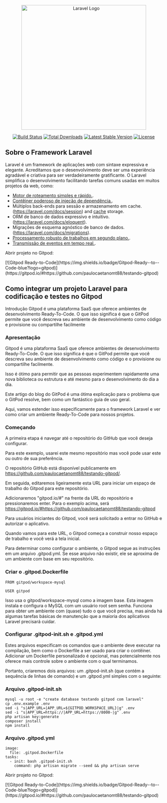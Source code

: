 <p align="center"><a href="https://laravel.com" target="_blank"><img src="https://raw.githubusercontent.com/laravel/art/master/logo-lockup/5%20SVG/2%20CMYK/1%20Full%20Color/laravel-logolockup-cmyk-red.svg" width="400" alt="Laravel Logo"></a></p>

<p align="center">
<a href="https://travis-ci.org/laravel/framework"><img src="https://travis-ci.org/laravel/framework.svg" alt="Build Status"></a>
<a href="https://packagist.org/packages/laravel/framework"><img src="https://img.shields.io/packagist/dt/laravel/framework" alt="Total Downloads"></a>
<a href="https://packagist.org/packages/laravel/framework"><img src="https://img.shields.io/packagist/v/laravel/framework" alt="Latest Stable Version"></a>
<a href="https://packagist.org/packages/laravel/framework"><img src="https://img.shields.io/packagist/l/laravel/framework" alt="License"></a>
</p>

## Sobre o Framework Laravel

Laravel é um framework de aplicações web com sintaxe expressiva e elegante. Acreditamos que o desenvolvimento deve ser uma experiência agradável e criativa para ser verdadeiramente gratificante. O Laravel simplifica o desenvolvimento facilitando tarefas comuns usadas em muitos projetos da web, como:

- [Motor de roteamento simples e rápido.](https://laravel.com/docs/routing).
- [Contêiner poderoso de injeção de dependência.](https://laravel.com/docs/container).
- Múltiplos back-ends para sessão e armazenamento em cache. (https://laravel.com/docs/session) and [cache](https://laravel.com/docs/cache) storage.
- ORM de banco de dados expressivo e intuitivo.(https://laravel.com/docs/eloquent).
- Migrações de esquema agnóstico de banco de dados.(https://laravel.com/docs/migrations).
- [Processamento robusto de trabalhos em segundo plano.](https://laravel.com/docs/queues).
- [Transmissão de eventos em tempo real.](https://laravel.com/docs/broadcasting).

<p>Abrir projeto no Gitpod: </p>
[![Gitpod Ready-to-Code](https://img.shields.io/badge/Gitpod-Ready--to--Code-blue?logo=gitpod)](https://gitpod.io/#https://github.com/paulocaetanomt88/testando-gitpod) 


## Como integrar um projeto Laravel para codificação e testes no Gitpod
Introdução Gitpod é uma plataforma SaaS que oferece ambientes de desenvolvimento Ready-To-Code. O que isso significa é que o GitPod permite que você descreva seu ambiente de desenvolvimento como código e provisione ou compartilhe facilmente


### Apresentação
Gitpod é uma plataforma SaaS que oferece ambientes de desenvolvimento Ready-To-Code. O que isso significa é que o GitPod permite que você descreva seu ambiente de desenvolvimento como código e o provisione ou compartilhe facilmente.

Isso é ótimo para permitir que as pessoas experimentem rapidamente uma nova biblioteca ou estrutura e até mesmo para o desenvolvimento do dia a dia.

Este artigo do blog do GitPod é uma ótima explicação para o problema que o GitPod resolve, bem como um fantástico guia de uso geral.

Aqui, vamos estender isso especificamente para o framework Laravel e ver como criar um ambiente Ready-To-Code para nossos projetos.

### Começando
A primeira etapa é navegar até o repositório do GitHub que você deseja configurar.

Para este exemplo, usarei este mesmo repositório mas você pode usar este ou outro de sua preferência.

O repositório GitHub está disponível publicamente em https://github.com/paulocaetanomt88/testando-gitpod/.

Em seguida, editaremos ligeiramente esta URL para iniciar um espaço de trabalho do Gitpod para este repositório.

Adicionaremos "gitpod.io/#" na frente da URL do repositório e pressionaremos enter. Para o exemplo acima, será https://gitpod.io/#https://github.com/paulocaetanomt88/testando-gitpod

Para usuários iniciantes do Gitpod, você será solicitado a entrar no GitHub e autorizar o aplicativo.

Quando vamos para este URL, o Gitpod começa a construir nosso espaço de trabalho e você verá a tela inicial.

Para determinar como configurar o ambiente, o Gitpod segue as instruções em um arquivo .gitpod.yml. Se esse arquivo não existir, ele se aproxima de um ambiente com base em seu repositório.

### Criar o .gitpod.Dockerfile
```
FROM gitpod/workspace-mysql               

USER gitpod
```
Isso usa o gitpod/workspace-mysql como a imagem base. Esta imagem instala e configura o MySQL com um usuário root sem senha.
Funciona para obter um ambiente com (quase) tudo o que você precisa, mas ainda há algumas tarefas básicas de manutenção que a maioria dos aplicativos Laravel precisará cuidar.

### Configurar .gitpod-init.sh e .gitpod.yml
Estes arquivos especificam os comandos que o ambiente deve executar na compilação, bem como o Dockerfile a ser usado para criar o contêiner. Adicionar um Dockerfile personalizado é opcional, mas potencialmente nos oferece mais controle sobre o ambiente com o qual terminamos.

Portanto, criaremos dois arquivos: um .gitpod-init.sh (que contém a sequência de linhas de comando) e um .gitpod.yml simples com o seguinte:

### Arquivo .gitpod-init.sh
```
mysql -u root -e "create database testando gitpod com laravel"
cp .env.example .env
sed -i "s|APP_URL=|APP_URL=${GITPOD_WORKSPACE_URL}|g" .env
sed -i "s|APP_URL=https://|APP_URL=https://8000-|g" .env
php artisan key:generate
composer install
npm install
```

### Arquivo .gitpod.yml
```
image:
  file: .gitpod.Dockerfile
tasks:
  - init: bash .gitpod-init.sh
    command: php artisan migrate --seed && php artisan serve
```

<p>Abrir projeto no Gitpod: </p>
[![Gitpod Ready-to-Code](https://img.shields.io/badge/Gitpod-Ready--to--Code-blue?logo=gitpod)](https://gitpod.io/#https://github.com/paulocaetanomt88/testando-gitpod) 
